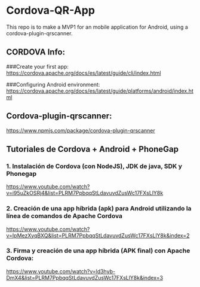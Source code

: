 # Cordova-QR-App
This repo is to make a MVP1 for an mobile application for Android, using a cordova-plugin-qrscanner.

## CORDOVA Info:
###Create your first app:
https://cordova.apache.org/docs/es/latest/guide/cli/index.html

###Configuring Android environment:
https://cordova.apache.org/docs/es/latest/guide/platforms/android/index.html


## Cordova-plugin-qrscanner:
https://www.npmjs.com/package/cordova-plugin-qrscanner


## Tutoriales de Cordova + Android + PhoneGap
### 1. Instalación de Cordova (con NodeJS), JDK de java, SDK y Phonegap
https://www.youtube.com/watch?v=i95uZkOSRj4&list=PLRM7PpbqqStLdavuvdZusWc17FXsLlY8k

### 2. Creación de una app híbrida (apk) para Android utilizando la línea de comandos de Apache Cordova
https://www.youtube.com/watch?v=IpMezXyqBXQ&list=PLRM7PpbqqStLdavuvdZusWc17FXsLlY8k&index=2

### 3. Firma y creación de una app híbrida (APK final) con Apache Cordova:
https://www.youtube.com/watch?v=ld3hyb-DmX4&list=PLRM7PpbqqStLdavuvdZusWc17FXsLlY8k&index=3